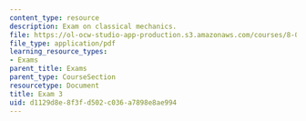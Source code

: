 ```yaml
---
content_type: resource
description: Exam on classical mechanics.
file: https://ol-ocw-studio-app-production.s3.amazonaws.com/courses/8-012-physics-i-classical-mechanics-fall-2008/d1129d8e8f3fd502c036a7898e8ae994_exam3.pdf
file_type: application/pdf
learning_resource_types:
- Exams
parent_title: Exams
parent_type: CourseSection
resourcetype: Document
title: Exam 3
uid: d1129d8e-8f3f-d502-c036-a7898e8ae994
---
```

